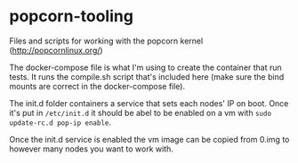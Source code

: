 # popcorn-tooling
Files and scripts for working with the popcorn kernel (http://popcornlinux.org/)


The docker-compose file is what I'm using to create the container that run tests.
It runs the compile.sh script that's included here (make sure the bind mounts are correct in the docker-compose file).

The init.d folder containers a service that sets each nodes' IP on boot. Once it's put in `/etc/init.d` it should be abel to be enabled on a vm with `sudo update-rc.d pop-ip enable`.

Once the init.d service is enabled the vm image can be copied from 0.img to however many nodes you want to work with.
